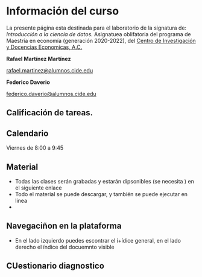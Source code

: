 # Información del curso



La presente página esta destinada para el laboratorio de la signatura de: _Introducción a la ciencia de datos._ Asignatuea oblifatoria del programa de Maestría en economía (generación 2020-2022), del [Centro de Investigación y Docencias Economicas, A.C.][cide]   


[cide]: https://www.cide.edu/de/docencia/me/plan-de-estudios/
    
**Rafael Martínez Martínez**

rafael.martinez@alumnos.cide.edu


**Federico Daverio**

federico.daverio@alumnos.cide.edu

## Calificación de tareas. 


## Calendario

Viernes de 8:00 a 9:45


## Material

- Todas las clases serán grabadas y estarán dipsonibles (se necesita ) en el siguiente enlace
- Todo el material se puede descargar, y también se puede ejecutar en linea
- 

## Navegaciñon en la plataforma

- En el lado izquierdo puedes escontrar el i+ídice general, en el lado derecho el índice del docuemnto visible


## CUestionario diagnostico


